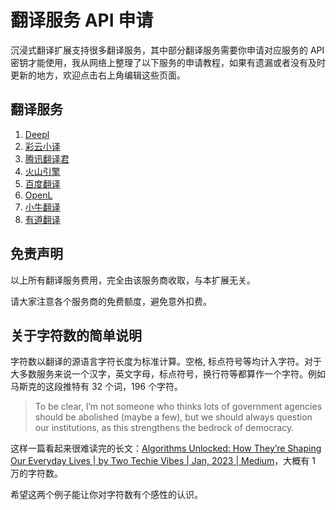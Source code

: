 # 翻译服务 API 申请

沉浸式翻译扩展支持很多翻译服务，其中部分翻译服务需要你申请对应服务的 API 密钥才能使用，我从网络上整理了以下服务的申请教程，如果有遗漏或者没有及时更新的地方，欢迎点击右上角编辑这些页面。

## 翻译服务

1. [Deepl](./services/deepL.md)
2. [彩云小译](./services/caiyun.md)
3. [腾讯翻译君](./services/tencent.md)
4. [火山引擎](./services/volcano.md)
5. [百度翻译](./services/baidu.md)
6. [OpenL](./services/openL.md)
8. [小牛翻译](./services/niu.md)
7. [有道翻译](./services/youdao.md)

## 免责声明

以上所有翻译服务费用，完全由该服务商收取，与本扩展无关。

请大家注意各个服务商的免费额度，避免意外扣费。

## 关于字符数的简单说明

字符数以翻译的源语言字符长度为标准计算。空格, 标点符号等均计入字符。对于大多数服务来说一个汉字，英文字母，标点符号，换行符等都算作一个字符。例如马斯克的这段推特有 32 个词，196 个字符。

> To be clear, I’m not someone who thinks lots of government agencies should be abolished (maybe a few), but we should always question our institutions, as this strengthens the bedrock of democracy.

这样一篇看起来很难读完的长文：[Algorithms Unlocked: How They’re Shaping Our Everyday Lives | by Two Techie Vibes | Jan, 2023 | Medium](https://twotechievibes.medium.com/algorithms-unlocked-how-theyre-shaping-our-everyday-lives-6261fa1dbad)，大概有 1 万的字符数。

希望这两个例子能让你对字符数有个感性的认识。
